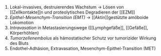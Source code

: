 1. Lokal-invasives, destruierendes Wachstum → Lösen von [[Zellkontakte]]n und proteolytisches Degradieren der [[EZM]]
2. *Epithel-Mesenchym-Transition (EMT)* → [[Aktin]]gestützte amöboide Lokomotion
3. *Intravasation* in Metastasierungswege ([[Lymphgefäße]], [[Gefäße]], Körperhöhlen)
4. *Tumorzellenembolus* als hämostatischer Schutz vor tumorizider Wirkung des Bluts
5. Endothel-Adhäsion, Extravasation, Mesenchym-Epithel-Transition (MET)